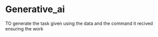 # Generative_ai
TO generate the task given using the data and the command it recived
ensuring the work
